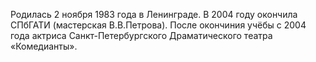Родилась 2 ноября 1983 года в Ленинграде. В 2004 году окончила СПбГАТИ (мастерская В.В.Петрова). После окончиния учёбы с 2004 года актриса Санкт-Петербургского Драматического театра «Комедианты».